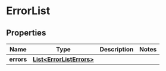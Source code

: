 # ErrorList

## Properties
Name | Type | Description | Notes
------------ | ------------- | ------------- | -------------
**errors** | [**List&lt;ErrorListErrors&gt;**](ErrorListErrors.md) |  | 
